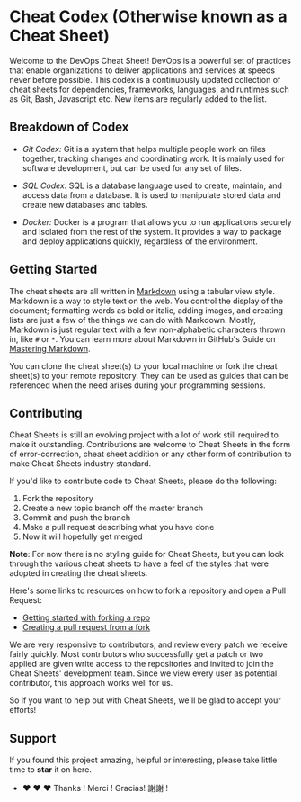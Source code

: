 # Cheat Codex (Otherwise known as a Cheat Sheet)

Welcome to the DevOps Cheat Sheet! DevOps is a powerful set of practices that enable organizations to deliver applications and services at speeds never before possible. This codex is a continuously updated collection of cheat sheets for dependencies, frameworks, languages, and runtimes such as Git, Bash, Javascript etc. New items are regularly added to the list.

## Breakdown of Codex
* <em>Git Codex:</em>
Git is a system that helps multiple people work on files together, tracking changes and coordinating work. It is mainly used for software development, but can be used for any set of files.

* <em>SQL Codex:</em>
SQL is a database language used to create, maintain, and access data from a database. It is used to manipulate stored data and create new databases and tables.

* <em>Docker:</em>
Docker is a program that allows you to run applications securely and isolated from the rest of the system. It provides a way to package and deploy applications quickly, regardless of the environment.


## Getting Started
The cheat sheets are all written in [Markdown](https://en.wikipedia.org/wiki/Markdown) using a tabular view style. Markdown is a way to style text on the web. You control the display of the document; formatting words as bold or italic, adding images, and creating lists are just a few of the things we can do with Markdown. Mostly, Markdown is just regular text with a few non-alphabetic characters thrown in, like `#` or `*`. You can learn more about Markdown in GitHub's Guide on [Mastering Markdown](https://guides.github.com/features/mastering-markdown/).

You can clone the cheat sheet(s) to your local machine or fork the cheat sheet(s) to your remote repository. They can be used as guides that can be referenced when the need arises during your programming sessions.

## Contributing
Cheat Sheets is still an evolving project with a lot of work still required to make it outstanding. Contributions are welcome to Cheat Sheets in the form of error-correction, cheat sheet addition or any other form of contribution to make Cheat Sheets industry standard.

If you'd like to contribute code to Cheat Sheets, please do the following:


1. Fork the repository
2. Create a new topic branch off the master branch
3. Commit and push the branch
4. Make a pull request describing what you have done
5. Now it will hopefully get merged

**Note**: For now there is no styling guide for Cheat Sheets, but you can look through the various cheat sheets to have a feel of the styles that were adopted in creating the cheat sheets.

Here's some links to resources on how to fork a repository and open a Pull Request:

- [Getting started with forking a repo](https://help.github.com/en/github/getting-started-with-github/fork-a-repo)  
- [Creating a pull request from a fork](https://help.github.com/en/github/collaborating-with-issues-and-pull-requests/creating-a-pull-request-from-a-fork)

We are very responsive to contributors, and review every patch we receive fairly quickly. Most contributors who successfully get a patch or two applied are given write access to the repositories and invited to join the Cheat Sheets' development team. Since we view every user as potential contributor, this approach works well for us.

So if you want to help out with Cheat Sheets, we'll be glad to accept your efforts!

## Support
If you found this project amazing, helpful or interesting, please take little time to **star** it on here.

- ❤️ ❤️ ❤️ Thanks ! Merci ! Gracias! 謝謝 !